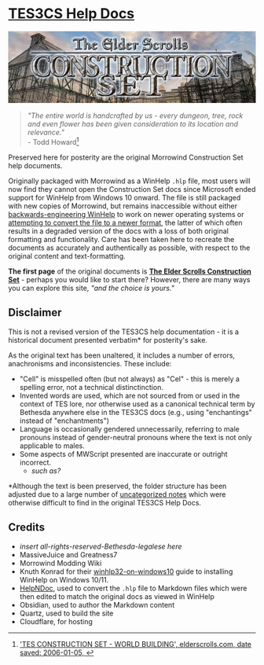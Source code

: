 # [TES3CS Help Docs](https://tes3cs-manual.vercel.app/)

![](content/assets/morrowind-construction-set-loading-screen-banner.jpg)

> _"The entire world is handcrafted by us - every dungeon, tree, rock and even flower has been given consideration to its location and relevance."_  
> \- Todd Howard[^1]

Preserved here for posterity are the original Morrowind Construction Set help documents.

Originally packaged with Morrowind as a WinHelp `.hlp` file, most users will now find they cannot open the Construction Set docs since Microsoft ended support for WinHelp from Windows 10 onward. The file is still packaged with new copies of Morrowind, but remains inaccessible without either [backwards-engineering WinHelp](https://github.com/knuth-konrad/winhlp32-on-windows10) to work on newer operating systems or [attempting to convert the file to a newer format](https://abitoftaste.altervista.org/morrowind/index.php?option=downloads&Itemid=50&task=info&id=78&-TES-Construction-Set-chm), the latter of which often results in a degraded version of the docs with a loss of both original formatting and functionality. Care has been taken here to recreate the documents as accurately and authentically as possible, with respect to the original content and text-formatting.

**The first page** of the original documents is **[The Elder Scrolls Construction Set](https://tes3cs-manual.vercel.app/getting-started/)** - perhaps you would like to start there? However, there are many ways you can explore this site, _"and the choice is yours."_

## Disclaimer

This is not a revised version of the TES3CS help documentation - it is a historical document presented verbatim\* for posterity's sake.

As the original text has been unaltered, it includes a number of errors, anachronisms and inconsistencies. These include:

- "Cell" is misspelled often (but not always) as "Cel" - this is merely a spelling error, not a technical distinctinction.
- Invented words are used, which are not sourced from or used in the context of TES lore, nor otherwise used as a canonical technical term by Bethesda anywhere else in the TES3CS docs (e.g., using "enchantings" instead of "enchantments")
- Language is occasionally gendered unnecessarily, referring to male pronouns instead of gender-neutral pronouns where the text is not only applicable to males.
- Some aspects of MWScript presented are inaccurate or outright incorrect.
	- _such as?_

\*Although the text is been preserved, the folder structure has been adjusted due to a large number of [uncategorized notes](https://tes3cs-manual.vercel.app/appendix#uncategorized-notes) which were otherwise difficult to find in the original TES3CS Help Docs.

## Credits

- _insert all-rights-reserved-Bethesda-legalese here_
- MassiveJuice and Greatness7
- Morrowind Modding Wiki
- Knuth Konrad for their [winhlp32-on-windows10](https://github.com/knuth-konrad/winhlp32-on-windows10) guide to installing WinHelp on Windows 10/11.
- [HelpNDoc](https://www.helpndoc.com/), used to convert the `.hlp` file to Markdown files which were then edited to match the original docs as viewed in WinHelp
- Obsidian, used to author the Markdown content
- Quartz, used to build the site
- Cloudflare, for hosting

[^1]: ['TES CONSTRUCTION SET - WORLD BUILDING', elderscrolls.com, date saved: 2006-01-05, ](https://web.archive.org/web/20060105022248/http://www.elderscrolls.com/downloads/media_movies.htm)
